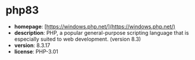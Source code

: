 # php83

- **homepage**: [https://windows.php.net/](https://windows.php.net/)
- **description**: PHP, a popular general-purpose scripting language that is especially suited to web development. (version 8.3)
- **version**: 8.3.17
- **license**: PHP-3.01

